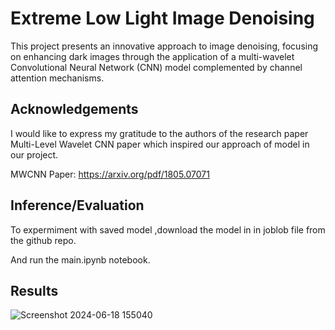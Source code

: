 
# Extreme Low Light Image Denoising

This project presents an innovative approach to image denoising, focusing on enhancing dark images through the application of a multi-wavelet Convolutional Neural Network (CNN) model complemented by channel attention mechanisms.



## Acknowledgements
I would like to express my gratitude to the authors of the research paper Multi-Level Wavelet CNN paper which inspired our approach of model in our project.

MWCNN Paper: https://arxiv.org/pdf/1805.07071



## Inference/Evaluation
To expermiment with saved model ,download the model in in joblob file from the github repo.

And run the main.ipynb notebook.
## Results
![Screenshot 2024-06-18 155040](https://github.com/deepakn08/Low-Light-Image-Denoising/assets/145531878/9045982c-dcf5-40fc-9494-6347ad21a034)
